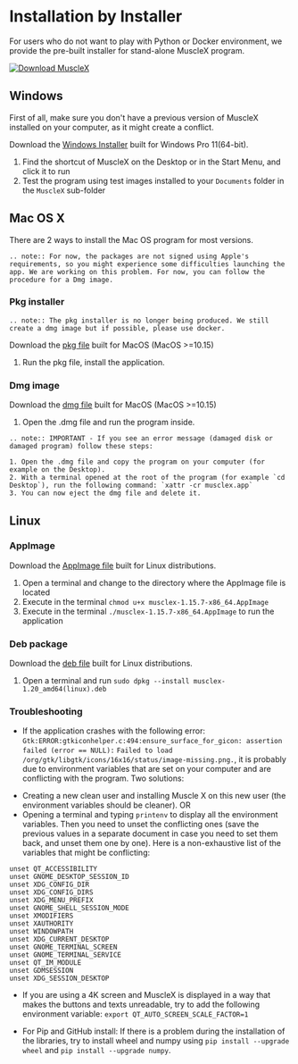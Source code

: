 # Installation by Installer

For users who do not want to play with Python or Docker environment, we provide the pre-built installer for stand-alone MuscleX program.

[![Download MuscleX](https://a.fsdn.com/con/app/sf-download-button)](https://sourceforge.net/projects/musclex/files/)

## Windows

First of all, make sure you don't have a previous version of MuscleX installed on your computer, as it might create a conflict.

Download the [Windows Installer](https://sourceforge.net/projects/musclex/files/) built for Windows Pro 11(64-bit).

1. Find the shortcut of MuscleX on the Desktop or in the Start Menu, and click it to run
2. Test the program using test images installed to your `Documents` folder in the `MuscleX` sub-folder

## Mac OS X
There are 2 ways to install the Mac OS program for most versions.

```eval_rst
.. note:: For now, the packages are not signed using Apple's requirements, so you might experience some difficulties launching the app. We are working on this problem. For now, you can follow the procedure for a Dmg image.
```

### Pkg installer
```eval_rst
.. note:: The pkg installer is no longer being produced. We still create a dmg image but if possible, please use docker.
```

Download the [pkg file](https://sourceforge.net/projects/musclex/files/) built for MacOS (MacOS >=10.15)

1. Run the pkg file, install the application.

### Dmg image
Download the [dmg file](https://sourceforge.net/projects/musclex/files/) built for MacOS (MacOS >=10.15)

1. Open the .dmg file and run the program inside.

```eval_rst
.. note:: IMPORTANT - If you see an error message (damaged disk or damaged program) follow these steps:

1. Open the .dmg file and copy the program on your computer (for example on the Desktop).
2. With a terminal opened at the root of the program (for example `cd Desktop`), run the following command: `xattr -cr musclex.app`
3. You can now eject the dmg file and delete it.
```

## Linux

### AppImage
Download the [AppImage file](https://sourceforge.net/projects/musclex/files/) built for Linux distributions.

1. Open a terminal and change to the directory where the AppImage file is located
2. Execute in the terminal `chmod u+x musclex-1.15.7-x86_64.AppImage`
3. Execute in the terminal `./musclex-1.15.7-x86_64.AppImage` to run the application

### Deb package
Download the [deb file](https://sourceforge.net/projects/musclex/files/) built for Linux distributions.

1. Open a terminal and run `sudo dpkg --install musclex-1.20_amd64(linux).deb`

### Troubleshooting

- If the application crashes with the following error: `Gtk:ERROR:gtkiconhelper.c:494:ensure_surface_for_gicon: assertion failed (error == NULL):`
`Failed to load /org/gtk/libgtk/icons/16x16/status/image-missing.png.`, it is probably due to environment variables that are set on your computer and are conflicting with the program. Two solutions:
* Creating a new clean user and installing Muscle X on this new user (the environment variables should be cleaner).
OR
* Opening a terminal and typing `printenv` to display all the environment variables. Then you need to unset the conflicting ones (save the previous values in a separate document in case you need to set them back, and unset them one by one). Here is a non-exhaustive list of the variables that might be conflicting:
```
unset QT_ACCESSIBILITY
unset GNOME_DESKTOP_SESSION_ID
unset XDG_CONFIG_DIR
unset XDG_CONFIG_DIRS
unset XDG_MENU_PREFIX
unset GNOME_SHELL_SESSION_MODE
unset XMODIFIERS
unset XAUTHORITY
unset WINDOWPATH
unset XDG_CURRENT_DESKTOP
unset GNOME_TERMINAL_SCREEN
unset GNOME_TERMINAL_SERVICE
unset QT_IM_MODULE
unset GDMSESSION
unset XDG_SESSION_DESKTOP
```

- If you are using a 4K screen and MuscleX is displayed in a way that makes the buttons and texts unreadable, try to add the following environment variable: `export QT_AUTO_SCREEN_SCALE_FACTOR=1`

- For Pip and GitHub install: If there is a problem during the installation of the libraries, try to install wheel and numpy using `pip install --upgrade wheel` and `pip install --upgrade numpy`.
